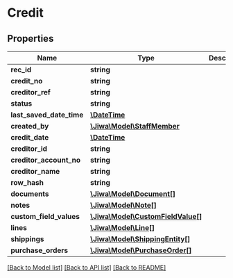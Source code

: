 # Credit

## Properties
Name | Type | Description | Notes
------------ | ------------- | ------------- | -------------
**rec_id** | **string** |  | [optional] 
**credit_no** | **string** |  | [optional] 
**creditor_ref** | **string** |  | [optional] 
**status** | **string** |  | [optional] 
**last_saved_date_time** | [**\DateTime**](\DateTime.md) |  | [optional] 
**created_by** | [**\Jiwa\Model\StaffMember**](StaffMember.md) |  | [optional] 
**credit_date** | [**\DateTime**](\DateTime.md) |  | [optional] 
**creditor_id** | **string** |  | [optional] 
**creditor_account_no** | **string** |  | [optional] 
**creditor_name** | **string** |  | [optional] 
**row_hash** | **string** |  | [optional] 
**documents** | [**\Jiwa\Model\Document[]**](Document.md) |  | [optional] 
**notes** | [**\Jiwa\Model\Note[]**](Note.md) |  | [optional] 
**custom_field_values** | [**\Jiwa\Model\CustomFieldValue[]**](CustomFieldValue.md) |  | [optional] 
**lines** | [**\Jiwa\Model\Line[]**](Line.md) |  | [optional] 
**shippings** | [**\Jiwa\Model\ShippingEntity[]**](ShippingEntity.md) |  | [optional] 
**purchase_orders** | [**\Jiwa\Model\PurchaseOrder[]**](PurchaseOrder.md) |  | [optional] 

[[Back to Model list]](../README.md#documentation-for-models) [[Back to API list]](../README.md#documentation-for-api-endpoints) [[Back to README]](../README.md)


